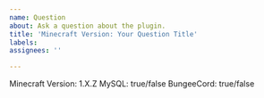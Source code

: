```yaml
---
name: Question
about: Ask a question about the plugin.
title: 'Minecraft Version: Your Question Title'
labels: 
assignees: ''

---
```


<!--- 
Please READ this: https://github.com/kangarko/ChatControl-Red/issues/515 
BEFORE submitting this issue otherwise no support will be given.
-->

Minecraft Version: 1.X.Z
MySQL: true/false
BungeeCord: true/false
